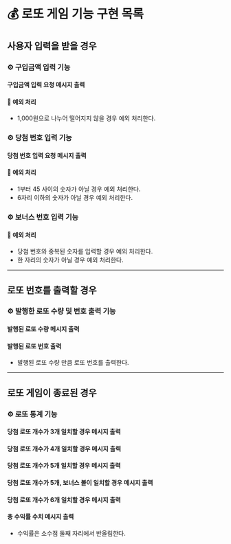 # 💰 로또 게임 기능 구현 목록

## 사용자 입력을 받을 경우

### ⚙️ 구입금액 입력 기능
#### 구입금액 입력 요청 메시지 출력
#### 📌 예외 처리
  - 1,000원으로 나누어 떨어지지 않을 경우 예외 처리한다.
### ⚙️ 당첨 번호 입력 기능
#### 당첨 번호 입력 요청 메시지 출력
#### 📌 예외 처리
  - 1부터 45 사이의 숫자가 아닐 경우 예외 처리한다.
  - 6자리 이하의 숫자가 아닐 경우 예외 처리한다.
### ⚙️ 보너스 번호 입력 기능
#### 📌 예외 처리
  - 당첨 번호와 중복된 숫자를 입력할 경우 예외 처리한다.
  - 한 자리의 숫자가 아닐 경우 예외 처리한다.

---
## 로또 번호를 출력할 경우

### ⚙️ 발행한 로또 수량 및 번호 출력 기능
#### 발행된 로또 수량 메시지 출력
#### 발행된 로또 번호 출력
  - 발행된 로또 수량 만큼 로또 번호를 출력한다.

---
## 로또 게임이 종료된 경우

### ⚙️ 로또 통계 기능
#### 당첨 로또 개수가 3개 일치할 경우 메시지 출력
#### 당첨 로또 개수가 4개 일치할 경우 메시지 출력
#### 당첨 로또 개수가 5개 일치할 경우 메시지 출력
#### 당첨 로또 개수가 5개, 보너스 볼이 일치할 경우 메시지 출력
#### 당첨 로또 개수가 6개 일치할 경우 메시지 출력
#### 총 수익률 수치 메시지 출력
  - 수익률은 소수점 둘째 자리에서 반올림한다. 